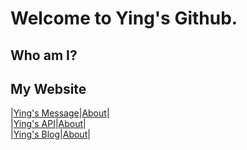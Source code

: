 # Welcome to Ying's Github.

## Who am I?

## My Website
|[Ying's Message](https://www.ranying.xyz)|[About]()|  
|[Ying's API](https://apis.ranying.xyz)|[About]()|  
|[Ying's Blog](https://blog.ranying.xyz)|[About]()|  
